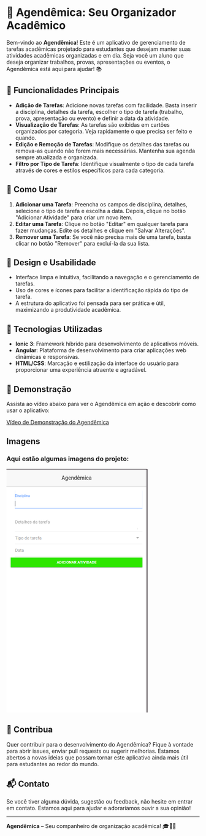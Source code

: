 # 📅 Agendêmica: Seu Organizador Acadêmico

Bem-vindo ao **Agendêmica**! Este é um aplicativo de gerenciamento de tarefas acadêmicas projetado para estudantes que desejam manter suas atividades acadêmicas organizadas e em dia. Seja você um aluno que deseja organizar trabalhos, provas, apresentações ou eventos, o Agendêmica está aqui para ajudar! 📚

## 🌟 Funcionalidades Principais

- **Adição de Tarefas**: Adicione novas tarefas com facilidade. Basta inserir a disciplina, detalhes da tarefa, escolher o tipo de tarefa (trabalho, prova, apresentação ou evento) e definir a data da atividade.
- **Visualização de Tarefas**: As tarefas são exibidas em cartões organizados por categoria. Veja rapidamente o que precisa ser feito e quando.
- **Edição e Remoção de Tarefas**: Modifique os detalhes das tarefas ou remova-as quando não forem mais necessárias. Mantenha sua agenda sempre atualizada e organizada.
- **Filtro por Tipo de Tarefa**: Identifique visualmente o tipo de cada tarefa através de cores e estilos específicos para cada categoria.

## 📖 Como Usar

1. **Adicionar uma Tarefa**: Preencha os campos de disciplina, detalhes, selecione o tipo de tarefa e escolha a data. Depois, clique no botão "Adicionar Atividade" para criar um novo item.
2. **Editar uma Tarefa**: Clique no botão "Editar" em qualquer tarefa para fazer mudanças. Edite os detalhes e clique em "Salvar Alterações".
3. **Remover uma Tarefa**: Se você não precisa mais de uma tarefa, basta clicar no botão "Remover" para excluí-la da sua lista.

## 🎨 Design e Usabilidade

- Interface limpa e intuitiva, facilitando a navegação e o gerenciamento de tarefas.
- Uso de cores e ícones para facilitar a identificação rápida do tipo de tarefa.
- A estrutura do aplicativo foi pensada para ser prática e útil, maximizando a produtividade acadêmica.

## 🚀 Tecnologias Utilizadas

- **Ionic 3**: Framework híbrido para desenvolvimento de aplicativos móveis.
- **Angular**: Plataforma de desenvolvimento para criar aplicações web dinâmicas e responsivas.
- **HTML/CSS**: Marcação e estilização da interface do usuário para proporcionar uma experiência atraente e agradável.

## 🎥 Demonstração

Assista ao vídeo abaixo para ver o Agendêmica em ação e descobrir como usar o aplicativo:

[Vídeo de Demonstração do Agendêmica](https://youtu.be/gRPDJ2UcVmQ)

## Imagens

### Aqui estão algumas imagens do projeto:

 ![Tela Inicial](src/assets/imgs/img1.png) 


## 📅 Contribua

Quer contribuir para o desenvolvimento do Agendêmica? Fique à vontade para abrir issues, enviar pull requests ou sugerir melhorias. Estamos abertos a novas ideias que possam tornar este aplicativo ainda mais útil para estudantes ao redor do mundo.

## 📬 Contato

Se você tiver alguma dúvida, sugestão ou feedback, não hesite em entrar em contato. Estamos aqui para ajudar e adoraríamos ouvir a sua opinião!

---

**Agendêmica** – Seu companheiro de organização acadêmica! 🎓📅📝
